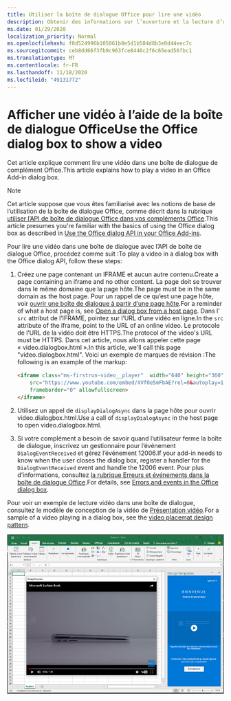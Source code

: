 ```yaml
---
title: Utiliser la boîte de dialogue Office pour lire une vidéo
description: Obtenir des informations sur l’ouverture et la lecture d’une vidéo dans la boîte de dialogue Office
ms.date: 01/29/2020
localization_priority: Normal
ms.openlocfilehash: f0d524996b105061b8e5d1b584d8b3e0d44eec7c
ms.sourcegitcommit: ceb8dd66f3fb9c963fce8446c2f6c65ead56fbc1
ms.translationtype: MT
ms.contentlocale: fr-FR
ms.lasthandoff: 11/18/2020
ms.locfileid: "49131772"
---
```

# <a name="use-the-office-dialog-box-to-show-a-video"></a><span data-ttu-id="c4abc-103">Afficher une vidéo à l’aide de la boîte de dialogue Office</span><span class="sxs-lookup"><span data-stu-id="c4abc-103">Use the Office dialog box to show a video</span></span>

<span data-ttu-id="c4abc-104">Cet article explique comment lire une vidéo dans une boîte de dialogue de complément Office.</span><span class="sxs-lookup"><span data-stu-id="c4abc-104">This article explains how to play a video in an Office Add-in dialog box.</span></span>

> [!NOTE]
> <span data-ttu-id="c4abc-105">Cet article suppose que vous êtes familiarisé avec les notions de base de l’utilisation de la boîte de dialogue Office, comme décrit dans la rubrique [utiliser l’API de boîte de dialogue Office dans vos compléments Office](dialog-api-in-office-add-ins.md).</span><span class="sxs-lookup"><span data-stu-id="c4abc-105">This article presumes you're familiar with the basics of using the Office dialog box as described in [Use the Office dialog API in your Office Add-ins](dialog-api-in-office-add-ins.md).</span></span>

<span data-ttu-id="c4abc-106">Pour lire une vidéo dans une boîte de dialogue avec l’API de boîte de dialogue Office, procédez comme suit :</span><span class="sxs-lookup"><span data-stu-id="c4abc-106">To play a video in a dialog box with the Office dialog API, follow these steps:</span></span>

1. <span data-ttu-id="c4abc-107">Créez une page contenant un IFRAME et aucun autre contenu.</span><span class="sxs-lookup"><span data-stu-id="c4abc-107">Create a page containing an iframe and no other content.</span></span> <span data-ttu-id="c4abc-108">La page doit se trouver dans le même domaine que la page hôte.</span><span class="sxs-lookup"><span data-stu-id="c4abc-108">The page must be in the same domain as the host page.</span></span> <span data-ttu-id="c4abc-109">Pour un rappel de ce qu’est une page hôte, voir [ouvrir une boîte de dialogue à partir d’une page hôte](dialog-api-in-office-add-ins.md#open-a-dialog-box-from-a-host-page).</span><span class="sxs-lookup"><span data-stu-id="c4abc-109">For a reminder of what a host page is, see [Open a dialog box from a host page](dialog-api-in-office-add-ins.md#open-a-dialog-box-from-a-host-page).</span></span> <span data-ttu-id="c4abc-110">Dans l' `src` attribut de l’IFRAME, pointez sur l’URL d’une vidéo en ligne.</span><span class="sxs-lookup"><span data-stu-id="c4abc-110">In the `src` attribute of the iframe, point to the URL of an online video.</span></span> <span data-ttu-id="c4abc-111">Le protocole de l’URL de la vidéo doit être HTTPS.</span><span class="sxs-lookup"><span data-stu-id="c4abc-111">The protocol of the video's URL must be HTTPS.</span></span> <span data-ttu-id="c4abc-112">Dans cet article, nous allons appeler cette page « video.dialogbox.html ».</span><span class="sxs-lookup"><span data-stu-id="c4abc-112">In this article, we'll call this page "video.dialogbox.html".</span></span> <span data-ttu-id="c4abc-113">Voici un exemple de marques de révision :</span><span class="sxs-lookup"><span data-stu-id="c4abc-113">The following is an example of the markup:</span></span>

    ```HTML
    <iframe class="ms-firstrun-video__player"  width="640" height="360"
        src="https://www.youtube.com/embed/XVfOe5mFbAE?rel=0&autoplay=1"
        frameborder="0" allowfullscreen>
    </iframe>
    ```

2. <span data-ttu-id="c4abc-114">Utilisez un appel de `displayDialogAsync` dans la page hôte pour ouvrir video.dialogbox.html.</span><span class="sxs-lookup"><span data-stu-id="c4abc-114">Use a call of `displayDialogAsync` in the host page to open video.dialogbox.html.</span></span>
3. <span data-ttu-id="c4abc-115">Si votre complément a besoin de savoir quand l’utilisateur ferme la boîte de dialogue, inscrivez un gestionnaire pour l’événement `DialogEventReceived` et gérez l’événement 12006.</span><span class="sxs-lookup"><span data-stu-id="c4abc-115">If your add-in needs to know when the user closes the dialog box, register a handler for the `DialogEventReceived` event and handle the 12006 event.</span></span> <span data-ttu-id="c4abc-116">Pour plus d’informations, consultez [la rubrique Erreurs et événements dans la boîte de dialogue Office](dialog-handle-errors-events.md).</span><span class="sxs-lookup"><span data-stu-id="c4abc-116">For details, see [Errors and events in the Office dialog box](dialog-handle-errors-events.md).</span></span>

<span data-ttu-id="c4abc-117">Pour voir un exemple de lecture vidéo dans une boîte de dialogue, consultez le modèle de conception de la vidéo de [Présentation vidéo](../design/first-run-experience-patterns.md#video-placemat).</span><span class="sxs-lookup"><span data-stu-id="c4abc-117">For a sample of a video playing in a dialog box, see the [video placemat design pattern](../design/first-run-experience-patterns.md#video-placemat).</span></span>

![Capture d’écran illustrant la lecture d’une vidéo dans une boîte de dialogue de complément devant Excel](../images/video-placemats-dialog-open.png)
